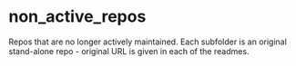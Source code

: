 # non_active_repos
Repos that are no longer actively maintained. Each subfolder is an original stand-alone repo - original URL is given in each of the readmes.
